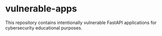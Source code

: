 # vulnerable-apps

This repository contains intentionally vulnerable FastAPI applications for cybersecurity educational purposes.
